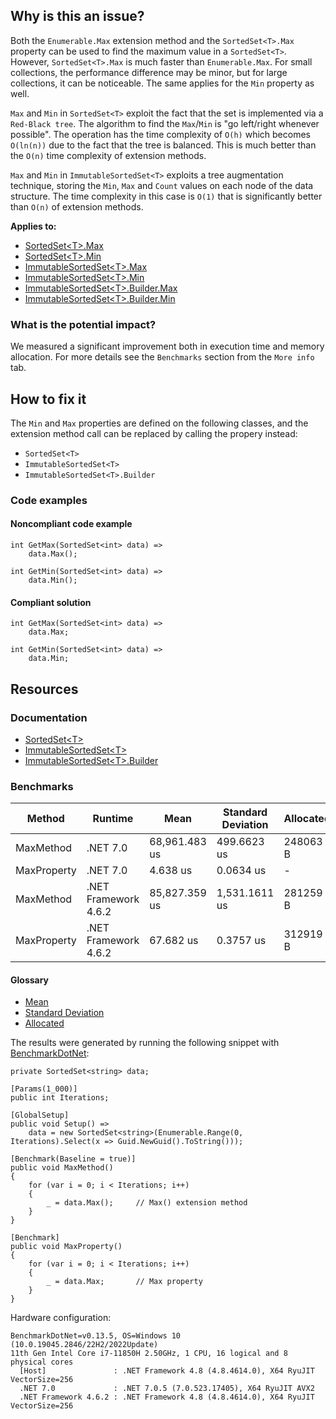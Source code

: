 ## Why is this an issue?

Both the `Enumerable.Max` extension method and the `SortedSet<T>.Max` property can be used to find the maximum value in
a `SortedSet<T>`. However, `SortedSet<T>.Max` is much faster than `Enumerable.Max`. For small
collections, the performance difference may be minor, but for large collections, it can be noticeable. The same applies for the `Min`
property as well.

`Max` and `Min` in `SortedSet<T>` exploit the fact that the set is implemented via a `Red-Black
tree`. The algorithm to find the `Max`/`Min` is "go left/right whenever possible". The operation has the time complexity
of `O(h)` which becomes `O(ln(n))` due to the fact that the tree is balanced. This is much better than the `O(n)`
time complexity of extension methods.

`Max` and `Min` in `ImmutableSortedSet<T>` exploits a tree augmentation technique, storing the
`Min`, `Max` and `Count` values on each node of the data structure. The time complexity in this case is
`O(1)` that is significantly better than `O(n)` of extension methods.

**Applies to:**

- [SortedSet&lt;T&gt;.Max](https://learn.microsoft.com/en-us/dotnet/api/system.collections.generic.sortedset-1.max)
- [SortedSet&lt;T&gt;.Min](https://learn.microsoft.com/en-us/dotnet/api/system.collections.generic.sortedset-1.min)
- [ImmutableSortedSet&lt;T&gt;.Max](https://learn.microsoft.com/en-us/dotnet/api/system.collections.immutable.immutablesortedset-1.max)
- [ImmutableSortedSet&lt;T&gt;.Min](https://learn.microsoft.com/en-us/dotnet/api/system.collections.immutable.immutablesortedset-1.min)
- [ImmutableSortedSet&lt;T&gt;.Builder.Max](https://learn.microsoft.com/en-us/dotnet/api/system.collections.immutable.immutablesortedset-1.builder.max)
- [ImmutableSortedSet&lt;T&gt;.Builder.Min](https://learn.microsoft.com/en-us/dotnet/api/system.collections.immutable.immutablesortedset-1.builder.min)

### What is the potential impact?

We measured a significant improvement both in execution time and memory allocation. For more details see the `Benchmarks` section from
the `More info` tab.

## How to fix it

The `Min` and `Max` properties are defined on the following classes, and the extension method call can be replaced by calling
the propery instead:

- `SortedSet<T>`
- `ImmutableSortedSet<T>`
- `ImmutableSortedSet<T>.Builder`

### Code examples

#### Noncompliant code example

    int GetMax(SortedSet<int> data) =>
        data.Max();

    int GetMin(SortedSet<int> data) =>
        data.Min();

#### Compliant solution

    int GetMax(SortedSet<int> data) =>
        data.Max;

    int GetMin(SortedSet<int> data) =>
        data.Min;

## Resources

### Documentation

- [SortedSet&lt;T&gt;](https://learn.microsoft.com/en-us/dotnet/api/system.collections.generic.sortedset-1)
- [ImmutableSortedSet&lt;T&gt;](https://learn.microsoft.com/en-us/dotnet/api/system.collections.immutable.immutablesortedset-1)
- [ImmutableSortedSet&lt;T&gt;.Builder](https://learn.microsoft.com/en-us/dotnet/api/system.collections.immutable.immutablesortedset-1.builder)

### Benchmarks

| Method | Runtime | Mean | Standard Deviation | Allocated |
| --- | --- | --- | --- | --- |
| MaxMethod | .NET 7.0 | 68,961.483 us | 499.6623 us | 248063 B |
| MaxProperty | .NET 7.0 | 4.638 us | 0.0634 us | - |
| MaxMethod | .NET Framework 4.6.2 | 85,827.359 us | 1,531.1611 us | 281259 B |
| MaxProperty | .NET Framework 4.6.2 | 67.682 us | 0.3757 us | 312919 B |

#### Glossary

- [Mean](https://en.wikipedia.org/wiki/Arithmetic_mean)
- [Standard Deviation](https://en.wikipedia.org/wiki/Standard_deviation)
- [Allocated](https://en.wikipedia.org/wiki/Memory_management)

The results were generated by running the following snippet with [BenchmarkDotNet](https://github.com/dotnet/BenchmarkDotNet):

    private SortedSet<string> data;
    
    [Params(1_000)]
    public int Iterations;
    
    [GlobalSetup]
    public void Setup() =>
        data = new SortedSet<string>(Enumerable.Range(0, Iterations).Select(x => Guid.NewGuid().ToString()));
    
    [Benchmark(Baseline = true)]
    public void MaxMethod()
    {
        for (var i = 0; i < Iterations; i++)
        {
            _ = data.Max();     // Max() extension method
        }
    }
    
    [Benchmark]
    public void MaxProperty()
    {
        for (var i = 0; i < Iterations; i++)
        {
            _ = data.Max;       // Max property
        }
    }

Hardware configuration:

    BenchmarkDotNet=v0.13.5, OS=Windows 10 (10.0.19045.2846/22H2/2022Update)
    11th Gen Intel Core i7-11850H 2.50GHz, 1 CPU, 16 logical and 8 physical cores
      [Host]               : .NET Framework 4.8 (4.8.4614.0), X64 RyuJIT VectorSize=256
      .NET 7.0             : .NET 7.0.5 (7.0.523.17405), X64 RyuJIT AVX2
      .NET Framework 4.6.2 : .NET Framework 4.8 (4.8.4614.0), X64 RyuJIT VectorSize=256
